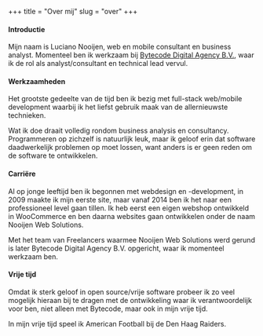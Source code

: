 +++
title = "Over mij"
slug = "over"
+++

#### Introductie

Mijn naam is Luciano Nooijen, web en mobile consultant en business analyst. Momenteel ben ik werkzaam bij [Bytecode Digital Agency B.V.](https://bytecode.nl), waar ik de rol als analyst/consultant en technical lead vervul.

#### Werkzaamheden

Het grootste gedeelte van de tijd ben ik bezig met full-stack web/mobile development waarbij ik het liefst gebruik maak van de allernieuwste technieken.

Wat ik doe draait volledig rondom business analysis en consultancy. Programmeren op zichzelf is natuurlijk leuk, maar ik geloof erin dat software daadwerkelijk problemen op moet lossen, want anders is er geen reden om de software te ontwikkelen.

#### Carriëre

Al op jonge leeftijd ben ik begonnen met webdesign en -development, in 2009 maakte ik mijn eerste site, maar vanaf 2014 ben ik het naar een professioneel level gaan tillen. Ik heb eerst een eigen webshop ontwikkeld in WooCommerce en ben daarna websites gaan ontwikkelen onder de naam Nooijen Web Solutions.

Met het team van Freelancers waarmee Nooijen Web Solutions werd gerund is later Bytecode Digital Agency B.V. opgericht, waar ik momenteel werkzaam ben.

#### Vrije tijd

Omdat ik sterk geloof in open source/vrije software probeer ik zo veel mogelijk hieraan bij te dragen met de ontwikkeling waar ik verantwoordelijk voor ben, niet alleen met Bytecode, maar ook in mijn vrije tijd.

In mijn vrije tijd speel ik American Football bij de Den Haag Raiders.